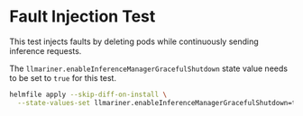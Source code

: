 # Fault Injection Test

This test injects faults by deleting pods while continuously sending
inference requests.

The `llmariner.enableInferenceManagerGracefulShutdown` state value
needs to be set to `true` for this test.

```bash
helmfile apply --skip-diff-on-install \
  --state-values-set llmariner.enableInferenceManagerGracefulShutdown=true
```
